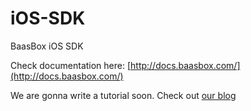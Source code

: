 iOS-SDK
=======

BaasBox iOS SDK

Check documentation here: [http://docs.baasbox.com/](http://docs.baasbox.com/)

We are gonna write a tutorial soon. Check out [our blog](http://www.baasbox.com/blog/)